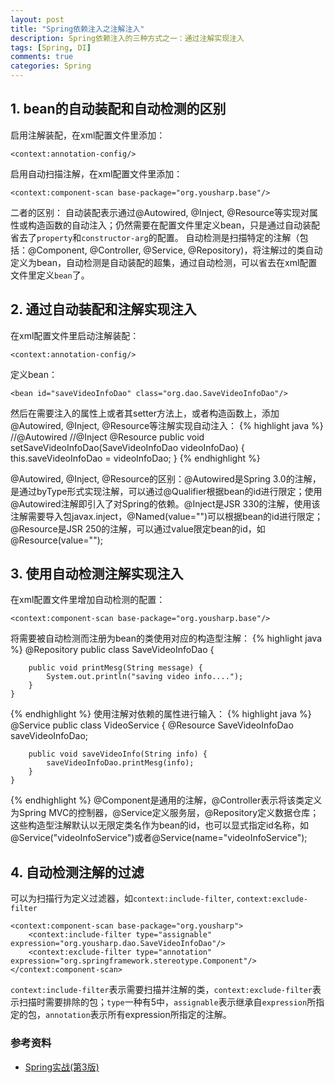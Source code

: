 ```yaml
---
layout: post
title: "Spring依赖注入之注解注入"
description: Spring依赖注入的三种方式之一：通过注解实现注入
tags: [Spring, DI]
comments: true
categories: Spring
---
```


## 1. bean的自动装配和自动检测的区别

启用注解装配，在xml配置文件里添加：
	
	<context:annotation-config/>

启用自动扫描注解，在xml配置文件里添加：

	<context:component-scan base-package="org.yousharp.base"/>

 二者的区别：
自动装配表示通过@Autowired, @Inject, @Resource等实现对属性或构造函数的自动注入；仍然需要在配置文件里定义bean，只是通过自动装配省去了`property`和`constructor-arg`的配置。
自动检测是扫描特定的注解（包括：@Component, @Controller, @Service, @Repository)，将注解过的类自动定义为bean，自动检测是自动装配的超集，通过自动检测，可以省去在xml配置文件里定义`bean`了。

<!-- more -->

## 2. 通过自动装配和注解实现注入

在xml配置文件里启动注解装配：

	<context:annotation-config/>

定义bean：

	<bean id="saveVideoInfoDao" class="org.dao.SaveVideoInfoDao"/>

然后在需要注入的属性上或者其setter方法上，或者构造函数上，添加@Autowired, @Inject, @Resource等注解实现自动注入：
{% highlight java %}
	//@Autowired
	//@Inject
	@Resource
	public void setSaveVideoInfoDao(SaveVideoInfoDao videoInfoDao) {
		this.saveVideoInfoDao = videoInfoDao;
	}
{% endhighlight %}

 @Autowired, @Inject, @Resource的区别：@Autowired是Spring 3.0的注解，是通过byType形式实现注解，可以通过@Qualifier根据bean的id进行限定；使用@Autowired注解即引入了对Spring的依赖。@Inject是JSR 330的注解，使用该注解需要导入包javax.inject，@Named(value="")可以根据bean的id进行限定；@Resource是JSR 250的注解，可以通过value限定bean的id，如@Resource(value="");

## 3. 使用自动检测注解实现注入

在xml配置文件里增加自动检测的配置：

	<context:component-scan base-package="org.yousharp.base"/>

将需要被自动检测而注册为bean的类使用对应的构造型注解：
{% highlight java %}
	@Repository
	public class SaveVideoInfoDao {

		public void printMesg(String message) {
			System.out.println("saving video info....");
		}
	}
{% endhighlight %}
使用注解对依赖的属性进行输入：
{% highlight java %}
	@Service
	public class VideoService {
		@Resource
		SaveVideoInfoDao saveVideoInfoDao;

		public void saveVideoInfo(String info) {
			saveVideoInfoDao.printMesg(info);
		}
	}
{% endhighlight %}
 @Component是通用的注解，@Controller表示将该类定义为Spring MVC的控制器，@Service定义服务层，@Repository定义数据仓库；这些构造型注解默认以无限定类名作为bean的id，也可以显式指定id名称，如@Service("videoInfoService")或者@Service(name="videoInfoService");

## 4. 自动检测注解的过滤

可以为扫描行为定义过滤器，如`context:include-filter`, `context:exclude-filter`

    <context:component-scan base-package="org.yousharp">
        <context:include-filter type="assignable" expression="org.yousharp.dao.SaveVideoInfoDao"/>
        <context:exclude-filter type="annotation" expression="org.springframework.stereotype.Component"/>
    </context:component-scan>

 `context:include-filter`表示需要扫描并注解的类，`context:exclude-filter`表示扫描时需要排除的包；`type`一种有5中，`assignable`表示继承自`expression`所指定的包，`annotation`表示所有expression所指定的注解。

### 参考资料

+ [Spring实战(第3版)](http://www.amazon.cn/Spring%E5%AE%9E%E6%88%98-%E6%B2%83%E5%B0%94%E6%96%AF/dp/B00CY6UD2I/ref=sr_1_1?ie=UTF8&qid=1394943496&sr=8-1&keywords=spring+in+action)

